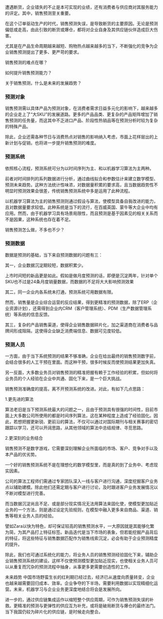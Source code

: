 遭遇断货，企业错失的不止是本可实现的业绩，还有消费者与供应商对其服务能力的评定。其中，销售预测至关重要。

在这个订单驱动生产的时代，销售预测失误，是导致断货的主要原因。无论是预测偏低或走高，由此引致的断货或爆仓，都将对企业自身及其供应链伙伴造成巨大伤害。

尤其是在产品生命周期越来越短、购物热点越来越多的当下，不断强化的竞争为企业销售预测提出了更多、更严苛的要求。

销售预测的难点在哪？

如何提升销售预测能力？

关于销售预测，什么是未来的发展趋势？

### 预测对象 ###


销售预测需以具体产品为预测对象，在消费者需求日益多元化的影响下，越来越多的企业走上了“大SKU”的发展道路。更多的产品品类、更复杂的产品矩阵增加了销售预测的任务量，而这其中不乏进口产品、阶段性热销品等在预测分析时较为复杂的特殊产品。

除此，企业还需各种节日与消费热点对销售的影响纳入考虑，市面上花样层出的上新计划与促销，也将进一步提升销售预测的难度。

### 预测系统 ###


依照核心流程，预测系统可分为以时间序列为主、和以机器学习算法为主两种。

前者对时间排列的系列数据进行分析，通过曲线拟合和参数估计来建立数学模型、预测未来趋势。这种方法统计性味浓，对数据量积累的要求高，且当数据趋势性不明显时预测效果会很差，传统销售预测系统中多是运用了此种流程。

以机器学习算法为主的销售预测则通过假设与算法，使模型具备自我改进的能力，且对数据量要求较低。此种系统是当下的流行，在百威英国、蒙牛等大企业中均有应用。然而，由于机器学习具有场景局限性，而且预测是基于因素见的相关关系而不是因果，这种系统也存在着不足。


销售预测怎么做，不多也不少？


### 预测数据 ###


数据是预测的基础，当下来自预测数据的问题有三：

其一，企业数据沉淀期较短，数据积累少。

上市时间短的新品更是如此。假如是做月度预测的话，即便是沉淀两年，针对单个SKU也不过是24条月度销量数据，而数据的不足将大大影响预测效果

其二，同一企业内各系统未打通，预测系统可用数据有限。

然而，销售量是企业综合运营的反应结果，得到更精准的预测数据，除了ERP（企业资源计划），还需得到企业内CRM（客户管理系统）、PDM（生产数据管理系统）等系统的信息反馈。

其三，复杂的产品销售渠道，使得企业销售数据碎片化，加之渠道商在消费者与品牌间形成阻隔，这使得企业缺乏消费端信息、数据可见度较低。

### 预测人员 ###


一方面，由于当下系统预测的结果不够准确，企业在给出最终的销售预测数字前，会结合很多的人工干预在里面。而这种干预，很多时候反而使预测结果更加失真。

另一反面，大多数业务员对销售预测的精准把握有赖于工作经验的积累，但如何将业务员的个人经验在企业中共通、固化下来，是一个巨大挑战。


销售预测准确度的提高，离不开预测系统的改进。对此，有如下几点思路：

1.更先进的算法

算法老旧是当下预测系统最大的问题之一，且由于预测具有很强的时间性，目前市面上大多数公司所使用的都是时间序列算法，这在某种程度上造成了经验固化。因此，若想把握更新锐、更前沿的算法，不仅可以通过对国际期刊与相关赛事的密切跟踪以学习，还可以开阔思路，从其他领域的算法中总结规律、寻觅思路。

2.更深刻的业务结合

销售预测不是数字游戏，它需要深刻理解企业所面临的市场、客户、竞争对手以及本产品的优劣势。

一个好的销售预测系统不是在理想化的数学模型里，而是真的到了业务中、考虑现实因素。

公司的算法工程师们需通过专家团队深入一线与客户进行沟通，深度挖掘客户业务点以辅助建模。除此他们还需定期与客户进行讨论，及时跟进客户业务发展情况以不断对模型进行完善。

而当数据沉淀尚且不足、或是部分现实情况无法用算法来固化使，使模型更加贴近业务的一个方法，则是通过设定先验规则，在模型中融入更多来自商品、渠道、销售等相关业务人员的经验。

譬如Zara以快为特色，却可保证较高的销售预测水平，一大原因就是其能够化繁为简，为其产品打上特征标签。新品迭代是当下市场的表象，但若能挖掘产品背后的特征，将这些特征与销售数据匹配作为销售线索沉淀，必会有助于企业预测精度的提升。

除此，我们也可通过系统化的能力，将业务人员的销售预测经验固化下来，辅助企业销售预测系统的建设。这样不仅使预测模型更加贴近现实，也使相关业务人员可以从重复而冗杂的预测流程中抽身，从事更多更需要创造性的工作。

未来趋势
中国市场野蛮生长的红利期已经过去，经济已从速度向质量转变，企业也越来越需要回归成本、效率。企业争夺的下半场，需要利用数据以实现精细化运营。未来，机器学习与企业业务更深度地结合将会是发展所向。

进一步的，通过供应链集成运作以缩短整个供应周期，可作为销售预测失误的补救。更精准的预测与更弹性的供应互为补充，或将是破局断货与爆仓的最终法门。当下我国仍较为碎片化的供应链，是时候走向整合。